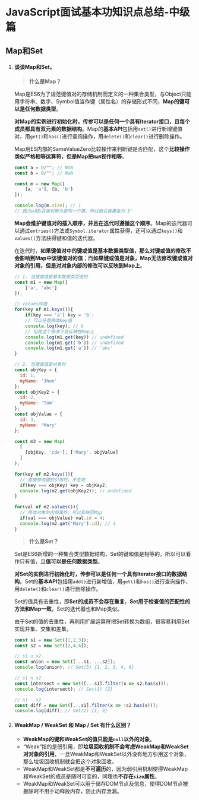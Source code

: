 # JavaScript面试基本功知识点总结-中级篇

## Map和Set

1. #### 谈谈Map和Set。

   > **什么是Map？**

   Map是ES6为了规范键值对的存储机制而定义的一种集合类型，与Object只能用字符串、数字、Symbol值当作键（属性名）的存储形式不同，**Map的键可以是任何数据类型**。

   **对Map的实例进行初始化时，传参可以是任何一个具有Iterator接口，且每个成员都具有双元素的数据结构**。Map的**基本API**包括用`set()`进行新增键值对，用`get()`和`has()`进行查询操作，用`delete()`和`clear()`进行删除操作。

   Map用ES内部的SameValueZero比较操作来判断键是否匹配，这个**比较操作类似严格相等运算符，但是Map把`NaN`视作相等**。

   ```js
   const a = 0/""; // NaN
   const b = 0/""; // NaN
   
   const m = new Map([
       [a, 'a'], [b, 'b']
   ]);
   
   console.log(m.size); // 1
   // 因为a和b会被判断为是同一个键，所以值会被覆盖为'b'
   ```

   **Map会维护键值对的插入顺序，并且在迭代时遵循这个顺序**。Map的迭代器可以通过`entries()`方法或`Symbol.iterator`属性获得，还可以通过`keys()`和`values()`方法获得键和值的迭代器。

   在迭代时，**如果键值对中的键或值是基本数据类型值，那么对键或值的修改不会影响到Map中该键值对的值**；而**如果键或值是对象，Map无法修改键或值对对象的引用，但是对对象内部的修改可以反映到Map上**。

   ```js
   // 1. 当键或值是基本数据类型值时
   const m1 = new Map([
       ['a', 'abc']
   ]);
   
   // values同理
   for(key of m1.keys()){
       if(key === 'a') key = 'b';
       // 可以任意修改key值
       console.log(key); // b
       // 但是这个修改不会反映在Map上
       console.log(m1.get(key)) // undefined
       console.log(m1.get('b')) // undefined
       console.log(m1.get('a')) // 'abc'
   }
   
   // 2. 当键或值是对象时
   const objKey = {
     id: 1,
     myName: 'Jhon'
   };
   const objKey2 = {
     id: 2,
     myName: 'Tom'
   };
   const objValue = {
     id: 3,
     myName: 'Mary'
   };
   
   const m2 = new Map(
     [
       [objKey, 'cde'], ['Mary', objValue]
     ]
   );
   
   for(key of m2.keys()){
     // 直接修改键的引用时，不生效
     if(key === objKey) key = objKey2;
     console.log(m2.get(objKey2)); // undefined
   }
   
   for(val of m2.values()){
     // 修改对象的内部属性，可以反映回Map
     if(val === objValue) val.id = 4;
     console.log(m2.get('Mary').id); // 4
   }
   ```

   > **什么是Set？**

   Set是ES6新增的一种集合类型数据结构，Set的键和值是相等的，所以可以看作只有值，且**值可以是任何数据类型**。

   **对Set的实例进行初始化时，传参可以是任何一个具有Iterator接口的数据结构**。Set的**基本API**包括用`add()`进行新增值，用`get()`和`has()`进行查询操作，用`delete()`和`clear()`进行删除操作。

   Set的值具有去重性，即**Set的成员不会存在重复**，**Set用于检查值的匹配性的方法和Map一致**，Set的迭代器也和Map类似。

   由于Set的值的去重性，再利用扩展运算符把Set转换为数组，很容易利用Set实现并集、交集和差集。

   ```js
   const s1 = new Set([1,2,3]);
   const s2 = new Set([2,4,6]);
   
   // s1 ∪ s2
   const union = new Set([...s1, ...s2]);
   console.log(union); // Set(5) {1, 2, 3, 4, 6}
   
   // s1 ∩ s2
   const intersect = new Set([...s1].filter(x => s2.has(x)));
   console.log(intersect); // Set(1) {2}
   
   // s1 - s2
   const diff = new Set([...s1].filter(x => !s2.has(x)));
   console.log(diff); // Set(2) {1, 3}
   ```



2. #### WeakMap / WeakSet 和 Map / Set 有什么区别？

   - **WeakMap的键和WeakSet的值只能是`null`以外的对象**。
   - “Weak”指的是弱引用，即**垃圾回收机制不会考虑WeakMap和WeakSet对对象的引用**，一旦WeakMap和WeakSet以外没有地方引用这个对象，那么垃圾回收机制就会把这个对象回收。
   - WeakMap和WeakSet都是**不可遍历**的，因为弱引用机制使得WeakMap和WeakSet的成员是随时可变的，同理也**不存在`size`属性**。
   - WeakMap和WeakSet可以用于储存DOM节点及信息，使得DOM节点被删除时不用手动释放内存，防止内存泄漏。

